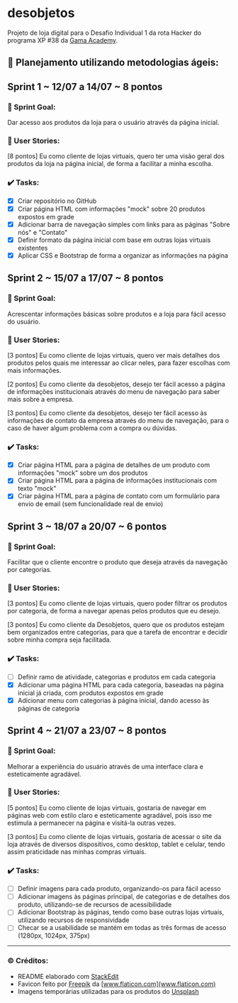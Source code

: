 # **desobjetos**

Projeto de loja digital para o Desafio Individual 1 da rota Hacker do programa XP #38 da [Gama Academy](https://www.gama.academy/).

## 📅 **Planejamento utilizando metodologias ágeis:**

## Sprint 1 ~ 12/07 a 14/07 ~ 8 pontos

### 🎯 Sprint Goal:

Dar acesso aos produtos da loja para o usuário através da página inicial.

### 👥 User Stories:

[8 pontos] Eu como cliente de lojas virtuais, quero ter uma visão geral dos produtos da loja na página inicial, de forma a facilitar a minha escolha.

### ✔️ Tasks:

 - [x] Criar repositório no GitHub
 - [x] Criar página HTML com informações "mock" sobre 20 produtos expostos em grade
 - [x] Adicionar barra de navegação simples com links para as páginas "Sobre nós" e "Contato"
 - [x] Definir formato da página inicial com base em outras lojas virtuais existentes
 - [x] Aplicar CSS e Bootstrap de forma a organizar as informações na página

## Sprint 2 ~ 15/07 a 17/07 ~ 8 pontos

### 🎯 Sprint Goal:

Acrescentar informações básicas sobre produtos e a loja para fácil acesso do usuário.

### 👥 User Stories:

[3 pontos] Eu como cliente de lojas virtuais, quero ver mais detalhes dos produtos pelos quais me interessar ao clicar neles, para fazer escolhas com mais informações.

[2 pontos] Eu como cliente da desobjetos, desejo ter fácil acesso a página de informações institucionais através do menu de navegação para saber mais sobre a empresa.

[3 pontos] Eu como cliente da desobjetos, desejo ter fácil acesso às informações de contato da empresa através do menu de navegação, para o caso de haver algum problema com a compra ou dúvidas.

### ✔️ Tasks:

 - [x] Criar página HTML para a página de detalhes de um produto com informações "mock" sobre um dos produtos
 - [x] Criar página HTML para a página de informações institucionais com texto "mock"
 - [x] Criar página HTML para a página de contato com um formulário para envio de email (sem funcionalidade real de envio)

## Sprint 3 ~ 18/07 a 20/07 ~ 6 pontos

### 🎯 Sprint Goal:

Facilitar que o cliente encontre o produto que deseja através da navegação por categorias.

### 👥 User Stories:

[3 pontos] Eu como cliente de lojas virtuais, quero poder filtrar os produtos por categoria, de forma a navegar apenas pelos produtos que eu desejo.

[3 pontos] Eu como cliente da Desobjetos, quero que os produtos estejam bem organizados entre categorias, para que a tarefa de encontrar e decidir sobre minha compra seja facilitada.

### ✔️ Tasks:

 - [ ] Definir ramo de atividade, categorias e produtos em cada categoria
 - [x] Adicionar uma página HTML para cada categoria, baseadas na página inicial já criada, com produtos expostos em grade
 - [x] Adicionar menu com categorias à página inicial, dando acesso às páginas de categoria

## Sprint 4 ~ 21/07 a 23/07 ~ 8 pontos

### 🎯 Sprint Goal:

Melhorar a experiência do usuário através de uma interface clara e esteticamente agradável.

### 👥 User Stories:

[5 pontos] Eu como cliente de lojas virtuais, gostaria de navegar em páginas web com estilo claro e esteticamente agradável, pois isso me estimula a permanecer na página e visitá-la outras vezes.

[3 pontos] Eu como cliente de lojas virtuais, gostaria de acessar o site da loja através de diversos dispositivos, como desktop, tablet e celular, tendo assim praticidade nas minhas compras virtuais.

### ✔️ Tasks:

 - [ ] Definir imagens para cada produto, organizando-os para fácil acesso
 - [ ] Adicionar imagens às páginas principal, de categorias e de detalhes dos produto, utilizando-se de recursos de acessibilidade
 - [ ] Adicionar Bootstrap às páginas, tendo como base outras lojas virtuais, utilizando recursos de responsividade
 - [ ] Checar se a usabilidade se mantém em todas as três formas de acesso (1280px, 1024px, 375px)

<hr>

### ©️ Créditos:
- README elaborado com [StackEdit](https://stackedit.io/)
- Favicon feito por [Freepik](https://www.freepik.com) da [www.flaticon.com](www.flaticon.com)
- Imagens temporárias utilizadas para os produtos do [Unsplash](https://unsplash.com/)
